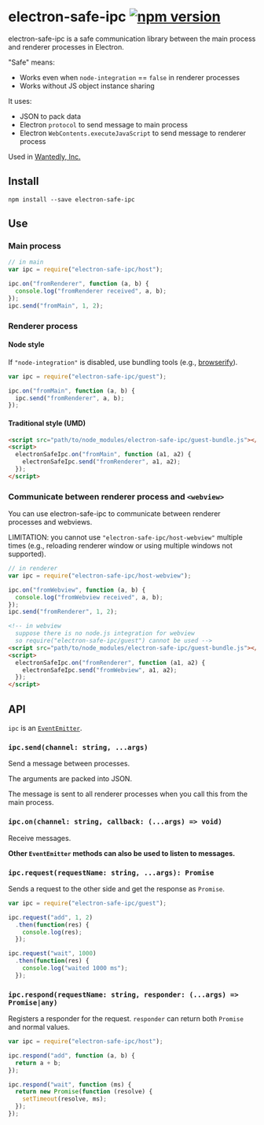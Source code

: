 electron-safe-ipc [![npm version](https://badge.fury.io/js/electron-safe-ipc.svg)](http://badge.fury.io/js/electron-safe-ipc)
================

electron-safe-ipc is a safe communication library between the main process and renderer processes in Electron.

"Safe" means:

* Works even when `node-integration` == `false` in renderer processes
* Works without JS object instance sharing

It uses:

* JSON to pack data
* Electron `protocol` to send message to main process
* Electron `WebContents.executeJavaScript` to send message to renderer process

Used in [Wantedly, Inc.](https://www.wantedly.com/)

Install
----------------

```
npm install --save electron-safe-ipc
```

Use
----------------

### Main process

```js
// in main
var ipc = require("electron-safe-ipc/host");

ipc.on("fromRenderer", function (a, b) {
  console.log("fromRenderer received", a, b);
});
ipc.send("fromMain", 1, 2);
```

### Renderer process

#### Node style

If `"node-integration"` is disabled, use bundling tools (e.g., [browserify](http://browserify.org/)).

```js
var ipc = require("electron-safe-ipc/guest");

ipc.on("fromMain", function (a, b) {
  ipc.send("fromRenderer", a, b);
});
```

#### Traditional style (UMD)

```html
<script src="path/to/node_modules/electron-safe-ipc/guest-bundle.js"></script>
<script>
  electronSafeIpc.on("fromMain", function (a1, a2) {
    electronSafeIpc.send("fromRenderer", a1, a2);
  });
</script>
```

### Communicate between renderer process and `<webview>`

You can use electron-safe-ipc to communicate between renderer processes and webviews.

LIMITATION: you cannot use `"electron-safe-ipc/host-webview"` multiple times (e.g., reloading renderer window or using multiple windows not supported).

```js
// in renderer
var ipc = require("electron-safe-ipc/host-webview");

ipc.on("fromWebview", function (a, b) {
  console.log("fromWebview received", a, b);
});
ipc.send("fromRenderer", 1, 2);
```

```html
<!-- in webview
  suppose there is no node.js integration for webview
  so require("electron-safe-ipc/guest") cannot be used -->
<script src="path/to/node_modules/electron-safe-ipc/guest-bundle.js"></script>
<script>
  electronSafeIpc.on("fromRenderer", function (a1, a2) {
    electronSafeIpc.send("fromWebview", a1, a2);
  });
</script>
```

API
----------------

`ipc` is an [`EventEmitter`](https://nodejs.org/api/events.html#events_class_events_eventemitter).

### `ipc.send(channel: string, ...args)`

Send a message between processes.

The arguments are packed into JSON.

The message is sent to all renderer processes when you call this from the main process.

### `ipc.on(channel: string, callback: (...args) => void)`

Receive messages.

**Other `EventEmitter` methods can also be used to listen to messages.**

### `ipc.request(requestName: string, ...args): Promise`

Sends a request to the other side and get the response as `Promise`.

```js
var ipc = require("electron-safe-ipc/guest");

ipc.request("add", 1, 2)
  .then(function(res) {
    console.log(res);
  });

ipc.request("wait", 1000)
  .then(function(res) {
    console.log("waited 1000 ms");
  });
```

### `ipc.respond(requestName: string, responder: (...args) => Promise|any)`

Registers a responder for the request. `responder` can return both `Promise` and normal values.

```js
var ipc = require("electron-safe-ipc/host");

ipc.respond("add", function (a, b) {
  return a + b;
});

ipc.respond("wait", function (ms) {
  return new Promise(function (resolve) {
    setTimeout(resolve, ms);
  });
});
```
